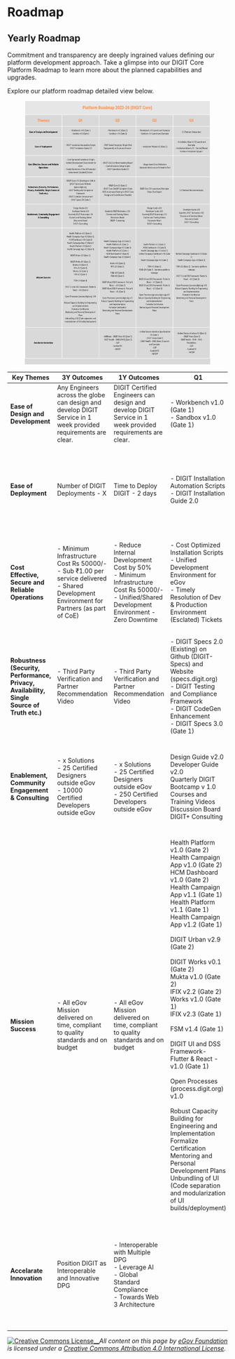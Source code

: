 # Roadmap

## Yearly Roadmap&#x20;

Commitment and transparency are deeply ingrained values defining our platform development approach. Take a glimpse into our DIGIT Core Platform Roadmap to learn more about the planned capabilities and upgrades.

Explore our platform roadmap detailed view below.

<figure><img src=".gitbook/assets/1 (1).png" alt=""><figcaption></figcaption></figure>

| Key Themes                                                                                 | 3Y Outcomes                                                                                                                                                | 1Y Outcomes                                                                                                                                                  | Q1                                                                                                                                                                                                                                                                                                                                                                                                                                                                                                                                                                                                                                                                                                                                                         | Q2                                                                                                                                                                                                                                                                                                                                                                                                                                                                                                                                                                                                                                                  | Q3                                                                                                                                                                                                                                                                                                                                                                                                                                                                                                                                                                                                      | Q4                                                                                                                                                                                                                                                                                                                                                                                                        |
| ------------------------------------------------------------------------------------------ | ---------------------------------------------------------------------------------------------------------------------------------------------------------- | ------------------------------------------------------------------------------------------------------------------------------------------------------------ | ---------------------------------------------------------------------------------------------------------------------------------------------------------------------------------------------------------------------------------------------------------------------------------------------------------------------------------------------------------------------------------------------------------------------------------------------------------------------------------------------------------------------------------------------------------------------------------------------------------------------------------------------------------------------------------------------------------------------------------------------------------- | --------------------------------------------------------------------------------------------------------------------------------------------------------------------------------------------------------------------------------------------------------------------------------------------------------------------------------------------------------------------------------------------------------------------------------------------------------------------------------------------------------------------------------------------------------------------------------------------------------------------------------------------------- | ------------------------------------------------------------------------------------------------------------------------------------------------------------------------------------------------------------------------------------------------------------------------------------------------------------------------------------------------------------------------------------------------------------------------------------------------------------------------------------------------------------------------------------------------------------------------------------------------------- | --------------------------------------------------------------------------------------------------------------------------------------------------------------------------------------------------------------------------------------------------------------------------------------------------------------------------------------------------------------------------------------------------------- |
| **Ease of Design and Development**                                                         | Any Engineers across the globe can design and develop DIGIT Service in 1 week provided requirements are clear.                                             | DIGIT Certified Engineers can design and develop DIGIT Service in 1 week provided requirements are clear.                                                    | <p>- Workbench v1.0 (Gate 1)<br>- Sandbox v1.0 (Gate 1)</p>                                                                                                                                                                                                                                                                                                                                                                                                                                                                                                                                                                                                                                                                                                | <p>- Workbench v1.0 (Gate 2)<br>- Sandbox v 1.0 (Gate 2)</p>                                                                                                                                                                                                                                                                                                                                                                                                                                                                                                                                                                                        | <p>- Workbench v1.0 Launch and Exemplar<br>- Sandbox v1.0 Launch and Exemplar</p>                                                                                                                                                                                                                                                                                                                                                                                                                                                                                                                       | 3-5 Partners Onboarded                                                                                                                                                                                                                                                                                                                                                                                    |
| **Ease of Deployment**                                                                     | Number of DIGIT Deployments - X                                                                                                                            | Time to Deploy DIGIT - 2 days                                                                                                                                | <p>- DIGIT Installation Automation Scripts<br>- DIGIT Installation Guide 2.0</p>                                                                                                                                                                                                                                                                                                                                                                                                                                                                                                                                                                                                                                                                           | <p>- DIGIT Install Scripts (or Single Click Deployment) on Azure and Amazon<br></p>                                                                                                                                                                                                                                                                                                                                                                                                                                                                                                                                                                 | - Installation Wizard v1.0 (Gate 2)                                                                                                                                                                                                                                                                                                                                                                                                                                                                                                                                                                     | <p>- Installation Wizard v1.0 Launch and Exemplar<br>- Installation Wizard v 1.1 - Central/Shared Instance Installation Support </p>                                                                                                                                                                                                                                                                      |
| **Cost Effective, Secure and Reliable Operations**                                         | <p>- Minimum Infrastructure Cost Rs 50000/-<br>- Sub ₹1.00 per service delivered<br>- Shared Development Environment for Partners (as part of CoE)<br></p> | <p>- Reduce Internal Development Cost by 50%<br>- Minimum Infrastructure Cost Rs 50000/-<br>- Unified/Shared Development Environment - Zero Downtime<br></p> | <p>- Cost Optimized Installation Scripts<br>- Unified Development Environment for eGov<br>- Timely Resolution of Dev &#x26; Production Environment (Esclated) Tickets</p>                                                                                                                                                                                                                                                                                                                                                                                                                                                                                                                                                                                  | <p>- DIGIT SLA\Cost Benchmarking Report<br>- Central Instance Setup Scripts<br>- DIGIT Operations Guide 2.0</p>                                                                                                                                                                                                                                                                                                                                                                                                                                                                                                                                     | <p>- Usage based Cost Attribution<br>- Updated Infrastructure Estimation Tool<br></p>                                                                                                                                                                                                                                                                                                                                                                                                                                                                                                                   |                                                                                                                                                                                                                                                                                                                                                                                                           |
| **Robustness (Security, Performance, Privacy, Availability, Single Source of Truth etc.)** | - Third Party Verification and Partner Recommendation Video                                                                                                | - Third Party Verification and Partner Recommendation Video                                                                                                  | <p>- DIGIT Specs 2.0 (Existing) on Github (DIGIT-Specs) and Website (specs.digit.org)<br>- DIGIT Testing and Compliance Framework<br>- DIGIT CodeGen Enhancement<br>- DIGIT Specs 3.0 (Gate 1)</p>                                                                                                                                                                                                                                                                                                                                                                                                                                                                                                                                                         | <p>- DIGIT Core 3.0 (Gate 2)<br>- DIGIT Core OWASP Compliant Code<br>- 100% Automated Testing for DIGIT Core<br>- Design and Code Review Checklist</p>                                                                                                                                                                                                                                                                                                                                                                                                                                                                                              | <p>DIGIT Core 3.0 Launch and Exemplar<br>Chaos Test Report</p>                                                                                                                                                                                                                                                                                                                                                                                                                                                                                                                                          | 3-5 Partners Recommendation                                                                                                                                                                                                                                                                                                                                                                               |
| **Enablement, Community Engagement & Consulting**                                          | <p>- x Solutions<br>- 25 Certified Designers outside eGov<br>- 10000 Certified Developers outside eGov</p>                                                 | <p>- x Solutions<br>- 25 Certified Designers outside eGov<br>- 250 Certified Developers outside eGov</p>                                                     | <p>Design Guide v2.0<br>Developer Guide v2.0<br>Quarterly DIGIT Bootcamp v 1.0<br>Courses and Training Videos<br>Discussion Board<br>DIGIT+ Consulting</p>                                                                                                                                                                                                                                                                                                                                                                                                                                                                                                                                                                                                 | <p>Quarterly DIGIT Bootcamp v 2.0<br>Courses and Training Videos<br>Discussion Board<br>DIGIT+ Consulting</p>                                                                                                                                                                                                                                                                                                                                                                                                                                                                                                                                       | <p>Design Guide v3.0<br>Developer Guide v3.0<br>Quarterly DIGIT Bootcamp v 3.0<br>Courses and Training Videos<br>Discussion Board<br>DIGIT+ Consulting</p>                                                                                                                                                                                                                                                                                                                                                                                                                                              | <p>Developer Guide v3.0<br>Quarterly DIGIT Bootcamp v 4.0<br>Courses and Training Videos<br>Discussion Board<br>DIGIT+ Consulting</p>                                                                                                                                                                                                                                                                     |
| **Mission Success**                                                                        | - All eGov Mission delivered on time, compliant to quality standards and on budget                                                                         | - All eGov Mission delivered on time, compliant to quality standards and on budget                                                                           | <p>Health Platform v1.0 (Gate 2)<br>Health Campaign App v1.0 (Gate 2)<br>HCM Dashboard v1.0 (Gate 2)<br>Health Campaign App v1.1 (Gate 1)<br>Health Platform v1.1 (Gate 1)<br>Health Campaign App v1.2 (Gate 1)<br><br>DIGIT Urban v2.9 (Gate 2)<br><br>DIGIT Works v0.1 (Gate 2)<br>Mukta v1.0 (Gate 2)<br>IFIX v2.2 (Gate 2)<br>Works v1.0 (Gate 1)<br>IFIX v2.3 (Gate 1)<br><br>FSM v1.4 (Gate 1)<br><br>DIGIT UI and DSS Framework- Flutter &#x26; React - v1.0 (Gate 1)<br><br>Open Processes (process.digit.org) v1.0<br><br>Robust Capacity Building for Engineering and Implementation<br>Formalize Certification<br>Mentoring and Personal Development Plans<br>Unbundling of UI (Code separation and modularization of UI builds/deployment)</p> | <p>Health Campaign App v1.1 (Gate 2)<br>Health Platform v1.1 (Gate 2)<br>Health Campaign App v1.2 (Gate 2)<br>Health Platform v1.2 (Gate 1)<br>HCM Dashboard v1.1 (Gate 1)<br>Health Campaign App v1.3 (Gate 1)<br><br>Works v1.0 (Gate 2)<br>IFIX v2.3 (Gate 2)<br><br>FSM v1.4 (Gate 2)<br>FSM v1.5 (Gate 1)<br><br>DIGIT UI and DSS Framework- Flutter &#x26; React - v1.0 (Gate 2)<br>DIGIT UI and DSS Framework- Flutter &#x26; React - v1.1 (Gate 1)<br><br>Open Processes (process.digit.org) v1.1<br>Robust Capacity Building for Engineering and Implementation<br>Formalize Certification<br>Mentoring and Personal Development Plans</p> | <p>Health Platform v1.2 (Gate 2)<br>HCM Dashboard v1.1 (Gate 2)<br>Health Campaign App v1.3 (Gate 2)<br>Unified Campaign Dashboard v1.0 (Gate 1)<br>Health Campaign App v1.4 (Gate 1)<br><br>FSM v1.5 (Gate 2)<br>FSM v2.0 (Gate 1) - Sanitation platform redesign<br><br>DIGIT UI and DSS Framework- Flutter &#x26; React - v1.1 (Gate 2)<br>DIGIT UI and DSS Framework- Flutter &#x26; React - v1.2 (Gate 1)<br><br>Open Processes (process.digit.org) v1.2<br>Robust Capacity Building for Engineering and Implementation<br>Formalize Certification<br>Mentoring and Personal Development Plans</p> | <p>Unified Campaign Dashboard v1.0 (Gate 2)<br>Health Campaign App v1.4 (Gate 2)<br><br>FSM v2.0 (Gate 2) - Sanitation platform redesign<br><br>DIGIT UI and DSS Framework- Flutter &#x26; React - v1.2 (Gate 2)<br><br>Open Processes (process.digit.org) v1.3<br>Robust Capacity Building for Engineering and Implementation<br>Formalize Certification<br>Mentoring and Personal Development Plans</p> |
| **Accelarate Innovation**                                                                  | Position DIGIT as Interoperable and Innovative DPG                                                                                                         | <p>- Interoperable with Multiple DPG<br>- Leverage AI <br>- Global Standard Compliance<br>- Towards Web 3 Architecture</p>                                   |                                                                                                                                                                                                                                                                                                                                                                                                                                                                                                                                                                                                                                                                                                                                                            | <p>- AI4Bharat - DIGIT Voice 1.0 (Gate 0)<br>- DIGIT Health - DHIS (FHIR) (Gate 2)<br>- G2P <br>- Sunbird RC <br>- MOSIP</p>                                                                                                                                                                                                                                                                                                                                                                                                                                                                                                                        | <p>- Unified Service Interface Specifications 1.0 (Gate 1)<br>- DIGIT Voice (Gate 1)<br>- DIGIT Health - DHIS (Gate 3) Launch and Exemplar<br>- G2P <br>- Sunbird RC <br>- MOSIP</p>                                                                                                                                                                                                                                                                                                                                                                                                                    | <p>- Unified Service Interface 1.0 (Gate 2)<br>- DIGIT Voice (Gate 2)<br>- DIGIT Health - FHIR - DHIS - Possibilities<br>- G2P <br>- Sunbird RC<br>- MOSIP</p>                                                                                                                                                                                                                                            |



[![Creative Commons License](https://i.creativecommons.org/l/by/4.0/80x15.png)\_\_](http://creativecommons.org/licenses/by/4.0/)_All content on this page by_ [_eGov Foundation_ ](https://egov.org.in/)_is licensed under a_ [_Creative Commons Attribution 4.0 International License_](http://creativecommons.org/licenses/by/4.0/)_._
